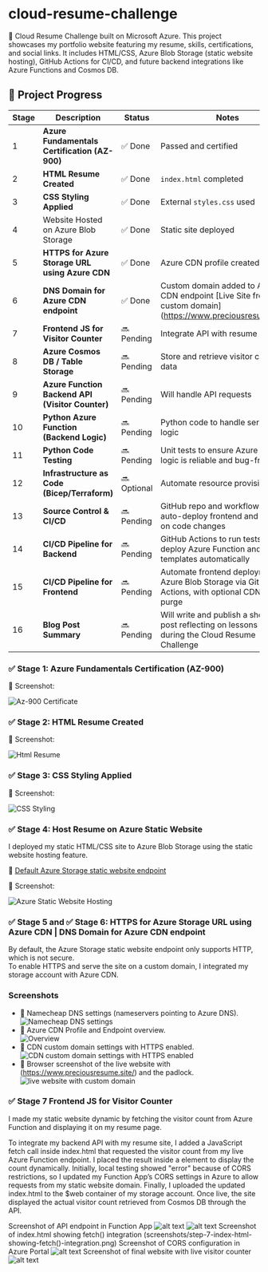 # cloud-resume-challenge
🚀 Cloud Resume Challenge built on Microsoft Azure. This project showcases my portfolio website featuring my resume, skills, certifications, and social links. It includes HTML/CSS, Azure Blob Storage (static website hosting), GitHub Actions for CI/CD, and future backend integrations like Azure Functions and Cosmos DB.

## 📌 Project Progress

| Stage | Description | Status | Notes |
|-------|-------------|--------|-------|
| 1 | **Azure Fundamentals Certification (AZ-900)** | ✅ Done | Passed and certified |
| 2 | **HTML Resume Created** | ✅ Done | `index.html` completed |
| 3 | **CSS Styling Applied** | ✅ Done | External `styles.css` used |
| 4 | Website Hosted on Azure Blob Storage | ✅ Done | Static site deployed |
| 5 | **HTTPS for Azure Storage URL using Azure CDN** | ✅ Done | Azure CDN profile created |
| 6 | **DNS Domain for Azure CDN endpoint** | ✅ Done | Custom domain added to Azure CDN endpoint [Live Site from custom domain] (https://www.preciousresume.site/) |
| 7 | **Frontend JS for Visitor Counter** | 🔜 Pending | Integrate API with resume site |
| 8 | **Azure Cosmos DB / Table Storage** | 🔜 Pending | Store and retrieve visitor count data |
| 9 | **Azure Function Backend API (Visitor Counter)** | 🔜 Pending | Will handle API requests |
|10 | **Python Azure Function (Backend Logic)** | 🔜 Pending | Python code to handle serverless logic |
|11 | **Python Code Testing** | 🔜 Pending | Unit tests to ensure Azure Function logic is reliable and bug-free |
|12 | **Infrastructure as Code (Bicep/Terraform)** | 🔜 Optional | Automate resource provisioning |
|13 | **Source Control & CI/CD** | 🔜 Pending | GitHub repo and workflows to auto-deploy frontend and backend on code changes |
|14 | **CI/CD Pipeline for Backend** | 🔜 Pending | GitHub Actions to run tests and deploy Azure Function and IaC templates automatically |
|15 | **CI/CD Pipeline for Frontend** | 🔜 Pending | Automate frontend deployment to Azure Blob Storage via GitHub Actions, with optional CDN cache purge |
|16 | **Blog Post Summary** | 🔜 Pending | Will write and publish a short blog post reflecting on lessons learned during the Cloud Resume Challenge |

### ✅ Stage 1: Azure Fundamentals Certification (AZ-900)

📸 Screenshot:

![Az-900 Certificate](screenshots/stage-1-az900-certificate.png)

### ✅ Stage 2: HTML Resume Created

📸 Screenshot:

![Html Resume](screenshots/stage-2-index-html.png)

### ✅ Stage 3: CSS Styling Applied

📸 Screenshot:

![CSS Styling](screenshots/stage-3-css-styling.png)

### ✅ Stage 4: Host Resume on Azure Static Website

I deployed my static HTML/CSS site to Azure Blob Storage using the static website hosting feature.

🔗 [Default Azure Storage static website endpoint](https://preciouswebsite.z6.web.core.windows.net/)

📸 Screenshot:

![Azure Static Website Hosting](screenshots/stage-4-azure-static-hosting.png)

### ✅ Stage 5 and ✅ Stage 6: HTTPS for Azure Storage URL using Azure CDN | DNS Domain for Azure CDN endpoint

By default, the Azure Storage static website endpoint only supports HTTP, which is not secure.  
To enable HTTPS and serve the site on a custom domain, I integrated my storage account with Azure CDN. 

### Screenshots
- 📸 Namecheap DNS settings (nameservers pointing to Azure DNS). 
 ![Namecheap DNS settings](screenshots/step-5-namecheap-dns-settings.png)
- 📸 Azure CDN Profile and Endpoint overview.  
![Overview](screenshots/step-5-azure-cdn-profile-and-endpoint-overview.png)
- 📸 CDN custom domain settings with HTTPS enabled.  
![CDN custom domain settings with HTTPS enabled](./screenshots/step-5-cdn-custom-domain-settings-with-https-enabled.png)
- 📸 Browser screenshot of the live website with (https://www.preciousresume.site/) and the padlock.  
![live website with custom domain](screenshots/step-5-live-website-with-custom-domain.png)

### ✅ Stage 7 Frontend JS for Visitor Counter

I made my static website dynamic by fetching the visitor count from Azure Function and displaying it on my resume page.

To integrate my backend API with my resume site, I added a JavaScript fetch call inside index.html that requested the visitor count from my live Azure Function endpoint. I placed the result inside a <span> element to display the count dynamically. Initially, local testing showed "error" because of CORS restrictions, so I updated my Function App’s CORS settings in Azure to allow requests from my static website domain. Finally, I uploaded the updated index.html to the $web container of my storage account. Once live, the site displayed the actual visitor count retrieved from Cosmos DB through the API.

Screenshot of API endpoint in Function App
![alt text](screenshots/step-7-api-endpoint-in-function-app.png)
![alt text](screenshots/step-7-api-endpoint-in-function-app-1.png)
Screenshot of index.html showing fetch() integration
(screenshots/step-7-index-html-showing-fetch()-integration.png)
Screenshot of CORS configuration in Azure Portal
![alt text](screenshots/step-7-cors-settings.png)
Screenshot of final website with live visitor counter
![alt text](screenshots/step-7-website-showing-visitors-count.png)